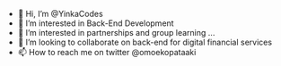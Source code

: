 - 👋 Hi, I’m @YinkaCodes
- 👀 I’m interested in Back-End Development 
- 🌱 I’m interested in partnerships and group learning ...
- 💞️ I’m looking to collaborate on back-end for digital financial services 
- 📫 How to reach me on twitter @omoekopataaki

<!---
YinkaCodes/YinkaCodes is a ✨ special ✨ repository because its `README.md` (this file) appears on your GitHub profile.
You can click the Preview link to take a look at your changes.
--->

